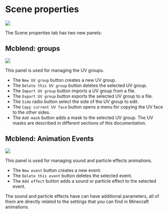 # Scene properties

![](/img/gui/scene_properties.png)


The Scene properties tab has two new panels:

## Mcblend: groups

![](/img/gui/scene_properties_uv_groups.png)

This panel is used for managing the UV groups.

- The `New UV group` button creates a new UV group.
- The `Delete this UV group` button deletes the selected UV group.
- The `Import UV group` button imports a UV group from a file.
- The `Export UV group` button exports the selected UV group to a file.
- The `Side` radio button select the side of the UV group to edit.
- The `Copy current UV face` button opens a menu for copying the UV face to the other sides.
- The `Add mask` button adds a mask to the selected UV group. The UV masks are described in different sections of this documentation.

## Mcblend: Animation Events

![](/img/gui/scene_properties_animation_events.png)

This panel is used for managing sound and particle effects animations.

- The `New event` button creates a new event.
- The `Delete this event` button deletes the selected event.
- The `Add effect` button adds a sound or particle effect to the selected event.

The sound and particle effects have can have additional parameters, all of them are directly related to the settings that you can find in Minecraft animations.
